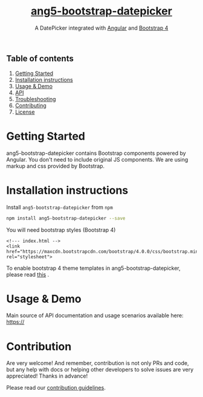 <a href="">
    <h1 align="center">ang5-bootstrap-datepicker</h1>
</a>

<p align="center">
A DatePicker integrated with <a href="https://angular.io/">Angular</a> and <a href="https://getbootstrap.com/docs/4.0">Bootstrap 4</a> 
</p>
<br/>


<!-- ## Links

- [Documentation]()
- [Release Notes]() -->

## Table of contents
1. [Getting Started](#getting-started)
2. [Installation instructions](#installation-instructions)
3. [Usage & Demo](#usage--demo)
4. [API](#api)
5. [Troubleshooting](#troubleshooting)
6. [Contributing](#contribution)
7. [License](#license)

# Getting Started

ang5-bootstrap-datepicker contains Bootstrap components powered by Angular. 
You don't need to include original JS components.
We are using markup and css provided by Bootstrap.

# Installation instructions

Install `ang5-bootstrap-datepicker` from `npm`
```bash
npm install ang5-bootstrap-datepicker --save
```

You will need bootstrap styles (Bootstrap 4)

```
<!--- index.html -->
<link href="https://maxcdn.bootstrapcdn.com/bootstrap/4.0.0/css/bootstrap.min.css" rel="stylesheet">
```
To enable bootstrap 4 theme templates in ang5-bootstrap-datepicker, please read
[this](https://) .

# Usage & Demo

Main source of API documentation and usage scenarios available here:
[https://](https://)

# Contribution

Are very welcome! And remember, contribution is not only PRs and code, but any help with docs or helping other developers to solve issues are very appreciated! Thanks in advance!

Please read our [contribution guidelines](https://github.com/ogm710811/ang5-bootstrap-datepicker/blob/master/CONTRIBUTING.md).
